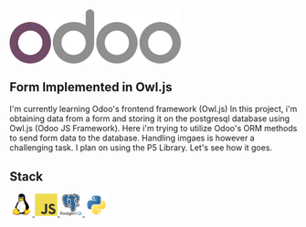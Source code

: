 <img align="center" alt="Coding" width="300" src="./odoo_logo.svg">

## Form Implemented in Owl.js
I'm currently learning Odoo's frontend framework (Owl.js)
In this project, i'm obtaining data from a form and storing it on the postgresql database using Owl.js (Odoo JS Framework). Here i'm trying to utilize Odoo's ORM methods to send form data to the database. Handling imgaes is however a challenging task. I plan on using the P5 Library. Let's see how it goes.

## Stack 
<a href="https://www.linux.org/" target="_blank" rel="noreferrer"> <img src="https://raw.githubusercontent.com/devicons/devicon/master/icons/linux/linux-original.svg" alt="linux" width="40" height="40"/> </a> <a href="https://developer.mozilla.org/en-US/docs/Web/JavaScript" target="_blank" rel="noreferrer"> <img src="https://raw.githubusercontent.com/devicons/devicon/master/icons/javascript/javascript-original.svg" alt="javascript" width="40" height="40"/> </a> <a href="https://www.postgresql.org" target="_blank" rel="noreferrer"> <img src="https://raw.githubusercontent.com/devicons/devicon/master/icons/postgresql/postgresql-original-wordmark.svg" alt="postgresql" width="40" height="40"/> </a> <a href="https://www.python.org" target="_blank" rel="noreferrer"> <img src="https://raw.githubusercontent.com/devicons/devicon/master/icons/python/python-original.svg" alt="python" width="40" height="40"/> </a> 
